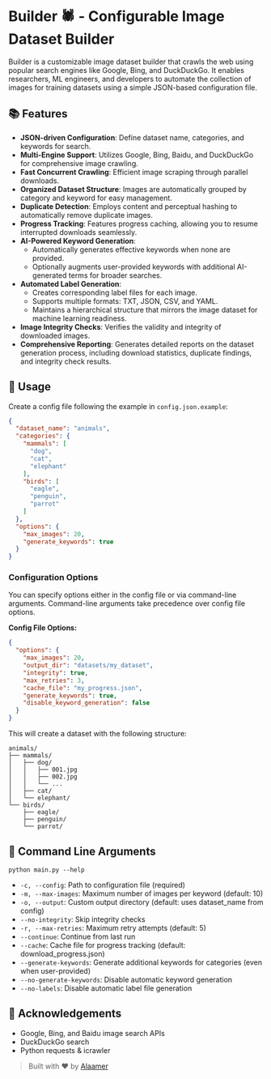 # Builder 🕷️ - Configurable Image Dataset Builder

Builder is a customizable image dataset builder that crawls the web using popular search engines like Google, Bing, and DuckDuckGo. It enables researchers, ML engineers, and developers to automate the collection of images for training datasets using a simple JSON-based configuration file.

## 📚 Features

* **JSON-driven Configuration**: Define dataset name, categories, and keywords for search.
* **Multi-Engine Support**: Utilizes Google, Bing, Baidu, and DuckDuckGo for comprehensive image crawling.
* **Fast Concurrent Crawling**: Efficient image scraping through parallel downloads.
* **Organized Dataset Structure**: Images are automatically grouped by category and keyword for easy management.
* **Duplicate Detection**: Employs content and perceptual hashing to automatically remove duplicate images.
* **Progress Tracking**: Features progress caching, allowing you to resume interrupted downloads seamlessly.
* **AI-Powered Keyword Generation**:
  * Automatically generates effective keywords when none are provided.
  * Optionally augments user-provided keywords with additional AI-generated terms for broader searches.
* **Automated Label Generation**:
  * Creates corresponding label files for each image.
  * Supports multiple formats: TXT, JSON, CSV, and YAML.
  * Maintains a hierarchical structure that mirrors the image dataset for machine learning readiness.
* **Image Integrity Checks**: Verifies the validity and integrity of downloaded images.
* **Comprehensive Reporting**: Generates detailed reports on the dataset generation process, including download statistics, duplicate findings, and integrity check results.

## 🔧 Usage

Create a config file following the example in `config.json.example`:

```json
{
  "dataset_name": "animals",
  "categories": {
    "mammals": [
      "dog",
      "cat",
      "elephant"
    ],
    "birds": [
      "eagle",
      "penguin",
      "parrot"
    ]
  },
  "options": {
    "max_images": 20,
    "generate_keywords": true
  }
}
```

### Configuration Options

You can specify options either in the config file or via command-line arguments. Command-line arguments take precedence over config file options.

**Config File Options:**

```json
{
  "options": {
    "max_images": 20,
    "output_dir": "datasets/my_dataset",
    "integrity": true,
    "max_retries": 3,
    "cache_file": "my_progress.json",
    "generate_keywords": true,
    "disable_keyword_generation": false
  }
}
```

This will create a dataset with the following structure:

```
animals/
├── mammals/
│   ├── dog/
│   │   ├── 001.jpg
│   │   ├── 002.jpg
│   │   └── ...
│   ├── cat/
│   └── elephant/
└── birds/
    ├── eagle/
    ├── penguin/
    └── parrot/
```

## 🚀 Command Line Arguments

```
python main.py --help
```

- `-c, --config`: Path to configuration file (required)
- `-m, --max-images`: Maximum number of images per keyword (default: 10)
- `-o, --output`: Custom output directory (default: uses dataset_name from config)
- `--no-integrity`: Skip integrity checks
- `-r, --max-retries`: Maximum retry attempts (default: 5)
- `--continue`: Continue from last run
- `--cache`: Cache file for progress tracking (default: download_progress.json)
- `--generate-keywords`: Generate additional keywords for categories (even when user-provided)
- `--no-generate-keywords`: Disable automatic keyword generation
- `--no-labels`: Disable automatic label file generation

## 🌟 Acknowledgements

* Google, Bing, and Baidu image search APIs
* DuckDuckGo search
* Python requests & icrawler

> Built with ❤️ by [Alaamer](https://github.com/alaamer12)
